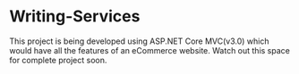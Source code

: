 # Writing-Services
This project is being developed using ASP.NET Core MVC(v3.0) which would have all the features of an eCommerce website. Watch out this space for complete project soon.
